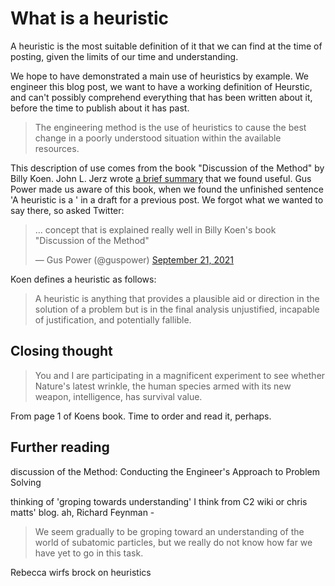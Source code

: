# What is a heuristic

A heuristic is the most suitable definition of it that we can find at the time of posting, given the limits of our time and understanding.

We hope to have demonstrated a main use of heuristics by example. We engineer this blog post, we want to have a working definition of Heurstic, and can't possibly comprehend everything that has been written about it, before the time to publish about it has past.

> The engineering method is the use of heuristics to cause the best change in a poorly understood situation within the available resources.

This description of use comes from the book "Discussion of the Method" by Billy Koen. John L. Jerz wrote [a brief summary](http://johnljerz.com/superduper/tlxdownloadsiteMAIN/id174.html) that we found useful. Gus Power made us aware of this book, when we found the unfinished sentence 'A heuristic is a ' in a draft for a previous post. We forgot what we wanted to say there, so asked Twitter:

<blockquote class="twitter-tweet" data-partner="tweetdeck"><p lang="en" dir="ltr">... concept that is explained really well in Billy Koen&#39;s book &quot;Discussion of the Method&quot;</p>&mdash; Gus Power (@guspower) <a href="https://twitter.com/guspower/status/1440395708381614081?ref_src=twsrc%5Etfw">September 21, 2021</a></blockquote>
<script async src="https://platform.twitter.com/widgets.js" charset="utf-8"></script>

Koen defines a heuristic as follows:

> A heuristic is anything that provides a plausible aid or direction in the solution of a problem but is in the final analysis unjustified, incapable of justification, and potentially fallible.


Closing thought
-----

> You and I are participating in a magnificent experiment to see whether Nature's latest wrinkle, the human species armed with its new weapon, intelligence, has survival value.

From page 1 of Koens book. Time to order and read it, perhaps. 

Further reading
----
discussion of the Method: Conducting the Engineer's Approach to Problem Solving


thinking of 'groping towards understanding' I think from C2 wiki or chris matts' blog. ah, Richard Feynman -

> We seem gradually to be groping toward an understanding of the world of subatomic particles, but we really do not know how far we have yet to go in this task.

Rebecca wirfs brock on heuristics 
